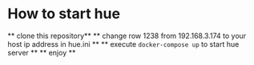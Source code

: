 # How to start hue
** clone this repository**
** change row 1238 from 192.168.3.174 to your host ip address in hue.ini **
** execute `docker-compose up` to start hue server **
** enjoy **
